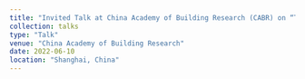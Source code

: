 ```yaml
---
title: "Invited Talk at China Academy of Building Research (CABR) on “The Opportunities and Challenges of Reinforcement Learning for Smart Building Control”"
collection: talks
type: "Talk"
venue: "China Academy of Building Research"
date: 2022-06-10
location: "Shanghai, China"
---
```


